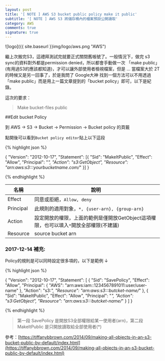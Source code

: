 ```yaml
---
layout: post
title: '[ NOTE ] AWS S3 bucket public policy make it public'
subtitle: '[ NOTE ] AWS S3 將儲存桶內的檔案預設公開讀取'
category: AWS
comments: true
signature: true
---
```


![logo]({{ site.baseurl }}img/logo/aws.png "AWS")

<div class="message">
    繼上次搬完S3，這禮拜測試完就要正式關閉舊帳號了。一般情況下，做完 s3 sync的資料對外都是permission denied，所以都會手動做一次 「make public」 (有用過S3的應該都知道)，才可以讓外部使用者檢視檔案，但是 ... 當檔案大於 2T 的時候又是另一回事了，於是我問了 Google大神 找到一個方法可以不用透過「make public」而是用上一篇文章提到的「bucket policy」即可，以下是紀錄。
</div>

這次的要求：

 > Make bucket-files public

##Edit bucket Policy

到 AWS -> S3 -> Bucket -> Permission -> Bucket policy 的頁籤

點開後可以看到`Bucket policy editor`貼上以下這段

{% highlight json %}

{
  "Version": "2012-10-17",
  "Statement": [{
        "Sid": "MakeItPublic",
        "Effect": "Allow",
        "Principal": "*", 
        "Action": "s3:GetObject",
        "Resource": "arn:aws:s3:::yourbucketname.com/*"
    }]
}

{% endhighlight %}

| 名稱 | 說明 |
|-------|--------|
| Effect | 同意或拒絕，`Allow, deny` |
| Principal | 此規則的適用對象，`*, {user-arn}, {group-arn}` |
| Action | 設定開放的權限，上面的範例是僅開放GetObject這項權限，也可以填入`*`開放全部權限(不建議) |
| Resource | source bucket arn |

### 2017-12-14 補充:

Policy的規則是可以同時設定很多項的，以下是範例 ↓

{% highlight json %}

{
    "Version": "2012-10-17",
    "Statement": [
        {
            "Sid": "SavePolicy",
            "Effect": "Allow",
            "Principal": {
                "AWS": "arn:aws:iam::1234567891011:user/user-name"
            },
            "Action": "s3:*",
            "Resource": "arn:aws:s3:::butcket-name/*"
        },
        {
            "Sid": "MakeItPublic",
            "Effect": "Allow",
            "Principal": "*",
            "Action": "s3:GetObject",
            "Resource": "arn:aws:s3:::butcket-name/*"
        }
    ]
}

{% endhighlight %}

 > 第一段 SavePolicy 是開放S3全部權限給某一使用者(arn)，第二段 MakeItPublic 是只開放讀取給全部使用者(*)

參考：[https://tiffanybbrown.com/2014/09/making-all-objects-in-an-s3-bucket-public-by-default/index.html](https://tiffanybbrown.com/2014/09/making-all-objects-in-an-s3-bucket-public-by-default/index.html)